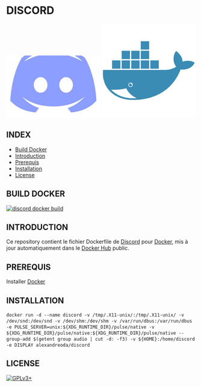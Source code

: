 # DISCORD

![discord](https://raw.githubusercontent.com/oda-alexandre/discord/master/logo-discord.png) ![docker](https://raw.githubusercontent.com/oda-alexandre/discord/master/logo-docker.png)


## INDEX

- [Build Docker](#BUILD)
- [Introduction](#INTRODUCTION)
- [Prerequis](#PREREQUIS)
- [Installation](#INSTALLATION)
- [License](#LICENSE)


## BUILD DOCKER

[![discord docker build](https://img.shields.io/docker/build/alexandreoda/discord.svg)](https://hub.docker.com/r/alexandreoda/discord)


## INTRODUCTION

Ce repository contient le fichier Dockerfile de [Discord](https://discordapp.com/) pour [Docker](https://www.docker.com), mis à jour automatiquement dans le [Docker Hub](https://hub.docker.com/r/alexandreoda/discord/) public.


## PREREQUIS

Installer [Docker](https://www.docker.com)


## INSTALLATION

```
docker run -d --name discord -v /tmp/.X11-unix/:/tmp/.X11-unix/ -v /dev/snd:/dev/snd -v /dev/shm:/dev/shm -v /var/run/dbus:/var/run/dbus -e PULSE_SERVER=unix:${XDG_RUNTIME_DIR}/pulse/native -v ${XDG_RUNTIME_DIR}/pulse/native:${XDG_RUNTIME_DIR}/pulse/native --group-add $(getent group audio | cut -d: -f3) -v ${HOME}:/home/discord -e DISPLAY alexandreoda/discord
```


## LICENSE

[![GPLv3+](http://gplv3.fsf.org/gplv3-127x51.png)](https://github.com/oda-alexandre/discord/blob/master/LICENSE)
